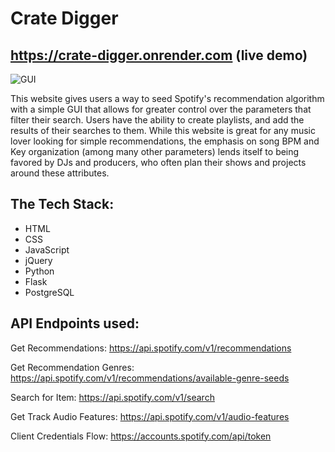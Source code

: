 # Crate Digger

## https://crate-digger.onrender.com (live demo)

![GUI](static/Crate%20Digger%20GUI.png)

This website gives users a way to seed Spotify's recommendation algorithm with a simple GUI that allows for greater control over the parameters that filter their search. Users have the ability to create playlists, and add the results of their searches to them. While this website is great for any music lover looking for simple recommendations, the emphasis on song BPM and Key organization (among many other parameters) lends itself to being favored by DJs and producers, who often plan their shows and projects around these attributes.

## The Tech Stack:

- HTML
- CSS
- JavaScript
- jQuery
- Python
- Flask
- PostgreSQL

## API Endpoints used: 

Get Recommendations:
https://api.spotify.com/v1/recommendations

Get Recommendation Genres:
https://api.spotify.com/v1/recommendations/available-genre-seeds

Search for Item:
https://api.spotify.com/v1/search

Get Track Audio Features:
https://api.spotify.com/v1/audio-features

Client Credentials Flow:
https://accounts.spotify.com/api/token